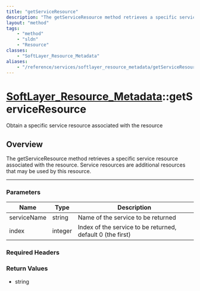 ```yaml
---
title: "getServiceResource"
description: "The getServiceResource method retrieves a specific service resource associated with the resource. Service resources are... "
layout: "method"
tags:
    - "method"
    - "sldn"
    - "Resource"
classes:
    - "SoftLayer_Resource_Metadata"
aliases:
    - "/reference/services/softlayer_resource_metadata/getServiceResource"
---
```

# [SoftLayer_Resource_Metadata](/reference/services/SoftLayer_Resource_Metadata)::getServiceResource


Obtain a specific service resource associated with the resource


## Overview 
The getServiceResource method retrieves a specific service resource associated with the resource. Service resources are additional resources that may be used by this resource. 

-----

### Parameters 
|Name | Type | Description |
| --- | --- | --- |
|serviceName| string| Name of the service to be returned|
|index| integer| Index of the service to be returned, default 0 (the first)|


### Required Headers


### Return Values
* string





